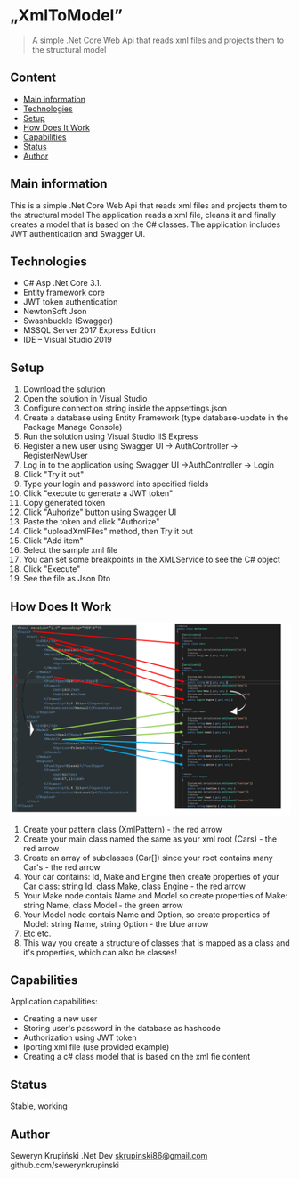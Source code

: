# „XmlToModel”
> A simple .Net Core Web Api that reads xml files and projects them to the structural model

## Content
* [Main information](#main-information)
* [Technologies](#technologies)
* [Setup](#setup)
* [How Does It Work](#how-does-it-work)
* [Capabilities](#capabilities)
* [Status](#status)
* [Author](#author)

## Main information
This is a simple .Net Core Web Api that reads xml files and projects them to the structural model
The application reads a xml file, cleans it and finally creates a model that is based on the C# classes.
The application includes JWT authentication and Swagger UI.

## Technologies
* C# Asp .Net Core 3.1.
* Entity framework core
* JWT token authentication
* NewtonSoft Json
* Swashbuckle (Swagger)
* MSSQL Server 2017 Express Edition
* IDE – Visual Studio 2019

## Setup
1. Download the solution
2. Open the solution in Visual Studio
3. Configure connection string inside the appsettings.json
4. Create a database using Entity Framework (type database-update in the Package Manage Console)
5. Run the solution using Visual Studio IIS Express
6. Register a new user using Swagger UI -> AuthController -> RegisterNewUser
7. Log in to the application using Swagger UI ->AuthController -> Login
8. Click "Try it out"
9. Type your login and password into specified fields
10. Click "execute to generate a JWT token"
11. Copy generated token
12. Click "Auhorize" button using Swagger UI
13. Paste the token and click "Authorize"
14. Click "uploadXmlFiles" method, then Try it out
15. Click "Add item"
16. Select the sample xml file
17. You can set some breakpoints in the XMLService to see the C# object
18. Click "Execute"
19. See the file as Json Dto

## How Does It Work
![Scheme](https://github.com/sewerynkrupinski/XmlToModel/blob/master/scheme.png)
1. Create your pattern class (XmlPattern) - the red arrow
2. Create your main class named the same as your xml root (Cars) - the red arrow
3. Create an array of subclasses (Car[]) since your root contains many Car's - the red arrow
4. Your car contains: Id, Make and Engine then create properties of your Car class: string Id, class Make, class Engine - the red arrow
5. Your Make node contais Name and Model so create properties of Make: string Name, class Model - the green arrow
6. Your Model node contais Name and Option, so create properties of Model: string Name, string Option - the blue arrow
7. Etc etc.
8. This way you create a structure of classes that is mapped as a class and it's properties, which can also be classes!

## Capabilities
Application	capabilities:
* Creating a new user
* Storing user's password in the database as hashcode
* Authorization using JWT token
* Iporting xml file (use provided example)
* Creating a c# class model that is based on the xml fie content

## Status
Stable, working

## Author
Seweryn Krupiński
.Net Dev
skrupinski86@gmail.com
github.com/sewerynkrupinski


